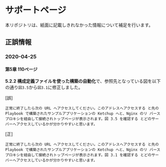 サポートページ
=========

本リポジトリは、紙面に記載しきれなかった情報について補足を行います。


## 正誤情報

### 2020-04-25

#### 第5章 110ページ

**5.2.2 構成定義ファイルを使った構築の自動化**で、参照先となっている図を以下の通り`図3.5`から`図3.1`に修正しました。

[誤]
```
正常に終了したら次の URL へアクセスしてください。このアドレスへアクセスする と先の Playbook で構築されたサンプルアプリケーションの Ketchup へと、Nginx のリ バースプロキシを経由して接続されトップページが表示されます。図 3.5 を確認する とどのサーバーへアクセスしているかが分かりやすいと思います。
```

[正]
```
正常に終了したら次の URL へアクセスしてください。このアドレスへアクセスする と先の Playbook で構築されたサンプルアプリケーションの Ketchup へと、Nginx のリ バースプロキシを経由して接続されトップページが表示されます。図 3.1 を確認する とどのサーバーへアクセスしているかが分かりやすいと思います。
```
